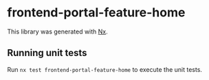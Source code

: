 # frontend-portal-feature-home

This library was generated with [Nx](https://nx.dev).

## Running unit tests

Run `nx test frontend-portal-feature-home` to execute the unit tests.
